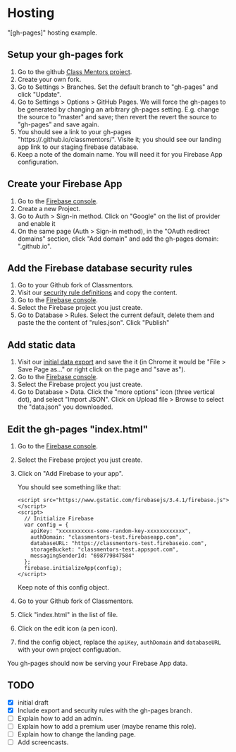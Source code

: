 # Hosting

"[gh-pages]" hosting example.


## Setup your gh-pages fork

1. Go to the github [Class Mentors project].
1. Create your own fork.
1. Go to Settings > Branches. Set the default branch to "gh-pages" and click "Update".
1. Go to Settings > Options > GitHub Pages. We will force the gh-pages to be generated by
   changing an arbitrary gh-pages setting. E.g. change the source to "master"
   and save; then revert the revert the source to "gh-pages" and save again.
1. You should see a link to your gh-pages "https://<user-or-organisation-name>.github.io/classmentors/".
   Visite it; you should see our landing app link to our staging firebase database.
1. Keep a note of the domain name. You will need it for you Firebase App configuration.


## Create your Firebase App

1. Go to the [Firebase console].
1. Create a new Project.
1. Go to Auth > Sign-in method. Click on "Google" on the list of provider
   and enable it
1. On the same page (Auth > Sign-in method), in the "OAuth redirect domains"
   section, click "Add domain" and add the gh-pages domain:
   "<user-or-organisation-name>.github.io".


## Add the Firebase database security rules

1. Go to your Github fork of Classmentors.
1. Visit our [security rule definitions] and copy the content.
1. Go to the [Firebase console].
1. Select the Firebase project you just create.
1. Go to Database > Rules. Select the current default, delete them and paste the
   the content of "rules.json". Click "Publish"


## Add static data

1. Visit our [initial data export] and save the it (in Chrome it would be
   "File > Save Page as..." or right click on the page and "save as").
1. Go to the [Firebase console].
1. Select the Firebase project you just create.
1. Go to Database > Data. Click the "more options" icon (three vertical dot),
   and select "Import JSON". Click on Upload file > Browse to select the
   "data.json" you downloaded.


## Edit the gh-pages "index.html"

1. Go to the [Firebase console].
1. Select the Firebase project you just create.
1. Click on "Add Firebase to your app".

    You should see something like that:

    ```
    <script src="https://www.gstatic.com/firebasejs/3.4.1/firebase.js"></script>
    <script>
      // Initialize Firebase
      var config = {
        apiKey: "xxxxxxxxxxx-some-random-key-xxxxxxxxxxxx",
        authDomain: "classmentors-test.firebaseapp.com",
        databaseURL: "https://classmentors-test.firebaseio.com",
        storageBucket: "classmentors-test.appspot.com",
        messagingSenderId: "698779847584"
      };
      firebase.initializeApp(config);
    </script>
    ```

    Keep note of this config object.
1. Go to your Github fork of Classmentors.
1. Click "index.html" in the list of file.
1. Click on the edit icon (a pen icon).
1. find the config object, replace the `apiKey`, `authDomain` and `databaseURL`
   with your own project configuation.


You gh-pages should now be serving your Firebase App data.


## TODO

- [x] initial draft
- [x] Include export and security rules with the gh-pages branch.
- [ ] Explain how to add an admin.
- [ ] Explain how to add a premium user (maybe rename this role).
- [ ] Explain how to change the landing page.
- [ ] Add screencasts.

[Class Mentors project]: https://github.com/singpath/classmentors
[security rule definitions]: https://raw.githubusercontent.com/singpath/classmentors/master/database/security-rules.json
[initial data export]: https://raw.githubusercontent.com/singpath/classmentors/master/database/data/export.json
[Firebase console]: https://console.firebase.google.com/
